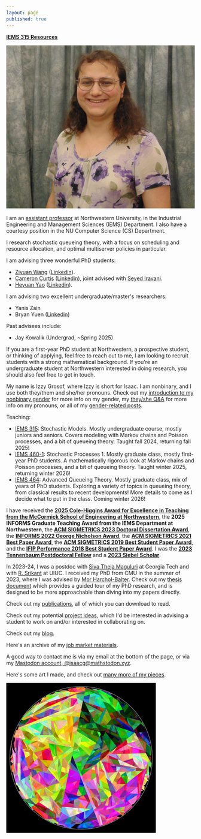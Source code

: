 ```yaml
---
layout: page
published: true
---
```


**[IEMS 315 Resources](resources-315)**

![Izzy Grosof's portrait - A nonbinary person with their head and shoulders visible, wearing a white scoop-necked top with large purple flowers.](/assets/website-photo.jpg)

I am an [assistant professor](https://www.mccormick.northwestern.edu/research-faculty/directory/profiles/grosof-isaac.html) at Northwestern University,
in the Industrial Engineering and Management Sciences (IEMS) Department.
I also have a courtesy position in the NU Computer Science (CS) Department.

I research stochastic queueing theory, with a focus on scheduling and resource allocation,
and optimal multiserver policies in particular.

I am advising three wonderful PhD students:

* [Ziyuan Wang](https://www.mccormick.northwestern.edu/industrial/people/graduate-students/#ziyuan-wang)
([Linkedin](https://www.linkedin.com/in/ziyuan-wang-826178238)).
* [Cameron Curtis](https://www.mccormick.northwestern.edu/industrial/people/graduate-students/#cameron-curtis)
([Linkedin](https://www.linkedin.com/in/cameron-curtis-238071197)),
joint advised with
[Seyed Iravani](http://users.iems.northwestern.edu/~iravani/).
* [Heyuan Yao](https://www.mccormick.northwestern.edu/industrial/people/graduate-students/#heyuan-yao)
([Linkedin](https://www.linkedin.com/in/heyuan-yao-96695b208)).

I am advising two excellent undergraduate/master's researchers:

* Yanis Zain
* Bryan Yuen ([Linkedin](https://www.linkedin.com/in/bryanyuen04/))

Past advisees include:

* Jay Kowalik (Undergrad, ~Spring 2025)

If you are a first-year PhD student at Northwestern, a prospective student, or thinking of applying,
feel free to reach out to me, I am looking to recruit students with a strong mathematical background.
If you're an undergraduate student at Northwestern interested in doing research,
you should also feel free to get in touch.

My name is Izzy Grosof, where Izzy is short for Isaac. I am nonbinary, and I use both they/them and she/her pronouns.
Check out my [introduction to my nonbinary gender](/2023/07/06/my-gender) for more info on my gender,
my [they/she Q&A](/2024/01/19/they-she) for more info on my pronouns,
or all of my [gender-related posts](gender).

Teaching:
* [IEMS 315](https://www.mccormick.northwestern.edu/industrial/academics/courses/descriptions/315.html): Stochastic Models.
Mostly undergraduate course, mostly juniors and seniors.
Covers modeling with Markov chains and Poisson processes, and a bit of queueing theory.
Taught fall 2024, returning fall 2025!
* [IEMS 460-1](https://www.mccormick.northwestern.edu/industrial/academics/courses/descriptions/460-1.html): Stochastic Processes 1.
Mostly graduate class, mostly first-year PhD students.
A mathematically rigorous look at Markov chains and Poisson processes, and a bit of queueing theory.
Taught winter 2025, returning winter 2026!
* [IEMS 464](https://www.mccormick.northwestern.edu/industrial/academics/courses/descriptions/keep/464.html): Advanced Queueing Theory.
Mostly graduate class, mix of years of PhD students.
Exploring a variety of topics in queueing theory, from classical results to recent developments!
More details to come as I decide what to put in the class.
Coming winter 2026!


I have received
the [**2025 Cole-Higgins Award for Excellence in Teaching from the McCormick School of Engineering at Northwestern**](https://www.mccormick.northwestern.edu/news/articles/2025/09/northwestern-engineering-names-winners-of-2025-cole-higgins-awards/),
the **2025 INFORMS Graduate Teaching Award from the IEMS Department at Northwestern**,
the [**ACM SIGMETRICS 2023 Doctoral Dissertation Award**](https://sigmetrics.org/dissertationaward-2023.shtml),
the [**INFORMS 2022 George Nicholson Award**](publications/#the-gittins-policy-is-nearly-optimal-in-the-mgk-under-extremely-general-conditions),
the [**ACM SIGMETRICS 2021 Best Paper Award**](publications/#nudge-stochastically-improving-upon-fcfs),
the [**ACM SIGMETRICS 2019 Best Student Paper Award**](publications/#load-balancing-guardrails),
and the [**IFIP Performance 2018 Best Student Paper Award**](publications/#srpt-for-multiserver-systems).
I was the [**2023 Tennenbaum Postdoctoral Fellow**](https://www.isye.gatech.edu/research/isye-postdoctoral-fellowship-program) and a [**2023 Siebel Scholar**](https://www.businesswire.com/news/home/20220922005006/en/Siebel-Scholars-Foundation-Announces-Class-of-2023).

In 2023-24, I was a postdoc with [Siva Theja Maguluri](https://sites.google.com/site/sivatheja/)
at Georgia Tech
and with [R. Srikant](https://sites.google.com/a/illinois.edu/srikant/)
at UIUC.
I received my PhD from CMU in the summer of 2023, where I was advised by [Mor Harchol-Balter](https://www.cs.cmu.edu/~harchol/).
Check out my [thesis document](/assets/isaac-thesis.pdf)
which provides a guided tour of my PhD research,
and is designed to be more approachable than diving into my papers directly.

Check out my [publications](publications), all of which you can download to read.

Check out my potential [project ideas](project-ideas),
which I'd be interested in advising a student to work on and/or interested in collaborating on.

Check out my [blog](blog).

Here's an archive of my [job market materials](job-market).

A good way to contact me is via my email at the bottom of the page, or via my
<a rel="me" href="https://mathstodon.xyz/@isaacg">Mastodon account, @isaacg@mathstodon.xyz</a>.

Here's some art I made, and check out [many more of my pieces](2018/12/06/programmatically-generated-artwork.html).

<img src="/assets/art/broken-glass.svg" alt="Art" width="400"/>
